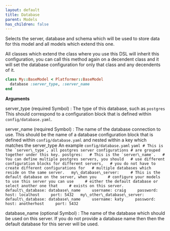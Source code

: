 ```yaml
---
layout: default
title: Database
parent: Models
has_children: false
---
```


Selects the server, database and schema which will be
used to store data for this model and all models which
extend this one.

All classes which extend the class where you use this DSL
will inherit this configuration, you can call this method again
on a decendent class and it will set the database configuration
for only that class and any decendents of it.

```ruby
class My::BaseModel < Platformer::BaseModel
  database :server_type, :server_name
end

```

**Arguments**

server\_type (required Symbol)
:   The type of this database, such as `postgres`  This should correspond to a configuration block that is defined within `config/database.yaml`.

server\_name (required Symbol)
:   The name of the database connection to use. This should be the name of a database configuration block that is defined within `config/database.yaml` and nested within a key which matches the server\_type  An example `config/database.yaml`  ```yaml # This is the `server\_type`, all postgres server configurations # are grouped together under this key. postgres:   # This is the `server\_name`.   # You can define multiple postgres servers, you should   # use different configuration blocks for different servers,   # you do not have to create different configurations for   # multiple databases which reside on the same server.   my\_database\_server:     # This is the default database on the server, when you     # configure your models to use this server you can use     # either the default database or select another one that     # exists on this server.     default\_database: database\_name     username: craig     password:     host: localhost     port: 5432   my\_other\_database\_server:     default\_database: database\_name     username: katy     password:     host: anotherhost     port: 5432 ```

database\_name (optional Symbol)
:   The name of the database which should be used on this server. If you do not provide a database name then then the default database for this server will be used.